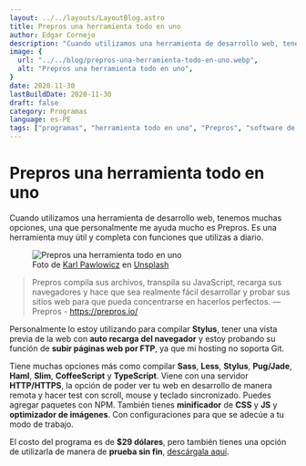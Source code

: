 ```yaml
---
layout: ../../layouts/LayoutBlog.astro
title: Prepros una herramienta todo en uno
author: Edgar Cornejo
description: "Cuando utilizamos una herramienta de desarrollo web, tenemos muchas opciones, una que personalmente me ayuda mucho es Prepros. Es una herramienta muy útil y completa con funciones que utilizas a diario. Personalmente lo estoy utilizando para compilar Stylus, tener una vista previa de la web con auto recarga del navegador y estoy probando su función de subir páginas web por FTP, ya que mi hosting no soporta Git."
image: {
  url: "../../blog/prepros-una-herramienta-todo-en-uno.webp",
  alt: "Prepros una herramienta todo en uno",
}  
date: 2020-11-30
lastBuildDate: 2020-11-30
draft: false
category: Programas
language: es-PE
tags: ["programas", "herramienta todo en uno", "Prepros", "software de desarrollo"]
---
```


# Prepros una herramienta todo en uno

Cuando utilizamos una herramienta de desarrollo web, tenemos muchas opciones, una que personalmente me ayuda mucho es Prepros. Es una herramienta muy útil y completa con funciones que utilizas a diario.

<figure>
  <img src="../../blog/prepros-una-herramienta-todo-en-uno.webp" alt="Prepros una herramienta todo en uno"/>
  <figcaption>Foto de <a href="https://unsplash.com/es/@karlp" title="Karl Pawlowicz" target="_blank">Karl Pawlowicz</a> en <a href="https://unsplash.com/es/fotos/un-monitor-de-computadora-sentado-encima-de-un-escritorio-de-madera-gbRaa67fEPo" title="Unsplash" target="_blank">Unsplash</a>
  </figcaption>
</figure>

> Prepros compila sus archivos, transpila su JavaScript, recarga sus navegadores y hace que sea realmente fácil desarrollar y probar sus sitios web para que pueda concentrarse en hacerlos perfectos. — Prepros -  https://prepros.io/ 

Personalmente lo estoy utilizando para compilar **Stylus**, tener una vista previa de la web con **auto recarga del navegador** y estoy probando su función de **subir páginas web por FTP**, ya que mi hosting no soporta Git.

Tiene muchas opciones más como compilar **Sass**, **Less**, **Stylus**, **Pug/Jade**, **Haml**, **Slim**, **CoffeeScript** y **TypeScript**. Viene con una servidor **HTTP/HTTPS**, la opción de poder ver tu web en desarrollo de manera remota y hacer test con scroll, mouse y teclado sincronizado. Puedes agregar paquetes con NPM. También tienes **minificador** de **CSS** y **JS** y **optimizador de imágenes**. Con configuraciones para que se adecúe a tu modo de trabajo.

El costo del programa es de **$29 dólares**, pero también tienes una opción de utilizarla de manera de **prueba sin fin**, <a href="https://prepros.io/" title="descárgala aquí" target="_blank">descárgala aquí</a>. 
